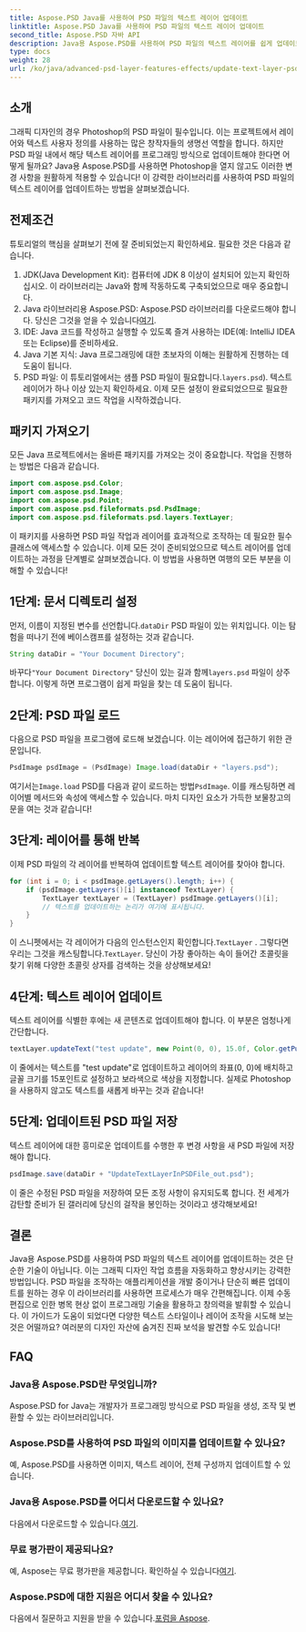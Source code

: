 ```yaml
---
title: Aspose.PSD Java를 사용하여 PSD 파일의 텍스트 레이어 업데이트
linktitle: Aspose.PSD Java를 사용하여 PSD 파일의 텍스트 레이어 업데이트
second_title: Aspose.PSD 자바 API
description: Java용 Aspose.PSD를 사용하여 PSD 파일의 텍스트 레이어를 쉽게 업데이트하는 방법을 알아보세요. 원활한 텍스트 편집을 위한 단계별 가이드를 따르세요.
type: docs
weight: 28
url: /ko/java/advanced-psd-layer-features-effects/update-text-layer-psd-files/
---
```

## 소개
그래픽 디자인의 경우 Photoshop의 PSD 파일이 필수입니다. 이는 프로젝트에서 레이어와 텍스트 사용자 정의를 사용하는 많은 창작자들의 생명선 역할을 합니다. 하지만 PSD 파일 내에서 해당 텍스트 레이어를 프로그래밍 방식으로 업데이트해야 한다면 어떻게 될까요? Java용 Aspose.PSD를 사용하면 Photoshop을 열지 않고도 이러한 변경 사항을 원활하게 적용할 수 있습니다! 이 강력한 라이브러리를 사용하여 PSD 파일의 텍스트 레이어를 업데이트하는 방법을 살펴보겠습니다.
## 전제조건
튜토리얼의 핵심을 살펴보기 전에 잘 준비되었는지 확인하세요. 필요한 것은 다음과 같습니다.
1. JDK(Java Development Kit): 컴퓨터에 JDK 8 이상이 설치되어 있는지 확인하십시오. 이 라이브러리는 Java와 함께 작동하도록 구축되었으므로 매우 중요합니다.
2. Java 라이브러리용 Aspose.PSD: Aspose.PSD 라이브러리를 다운로드해야 합니다. 당신은 그것을 얻을 수 있습니다[여기](https://releases.aspose.com/psd/java/). 
3. IDE: Java 코드를 작성하고 실행할 수 있도록 즐겨 사용하는 IDE(예: IntelliJ IDEA 또는 Eclipse)를 준비하세요.
4. Java 기본 지식: Java 프로그래밍에 대한 초보자의 이해는 원활하게 진행하는 데 도움이 됩니다.
5.  PSD 파일: 이 튜토리얼에서는 샘플 PSD 파일이 필요합니다.`layers.psd`). 텍스트 레이어가 하나 이상 있는지 확인하세요.
이제 모든 설정이 완료되었으므로 필요한 패키지를 가져오고 코드 작업을 시작하겠습니다.
## 패키지 가져오기
모든 Java 프로젝트에서는 올바른 패키지를 가져오는 것이 중요합니다. 작업을 진행하는 방법은 다음과 같습니다.
```java
import com.aspose.psd.Color;
import com.aspose.psd.Image;
import com.aspose.psd.Point;
import com.aspose.psd.fileformats.psd.PsdImage;
import com.aspose.psd.fileformats.psd.layers.TextLayer;
```
이 패키지를 사용하면 PSD 파일 작업과 레이어를 효과적으로 조작하는 데 필요한 필수 클래스에 액세스할 수 있습니다.
이제 모든 것이 준비되었으므로 텍스트 레이어를 업데이트하는 과정을 단계별로 살펴보겠습니다. 이 방법을 사용하면 여행의 모든 부분을 이해할 수 있습니다!
## 1단계: 문서 디렉토리 설정
먼저, 이름이 지정된 변수를 선언합니다.`dataDir` PSD 파일이 있는 위치입니다. 이는 탐험을 떠나기 전에 베이스캠프를 설정하는 것과 같습니다.
```java
String dataDir = "Your Document Directory";
```
 바꾸다`"Your Document Directory"` 당신이 있는 길과 함께`layers.psd` 파일이 상주합니다. 이렇게 하면 프로그램이 쉽게 파일을 찾는 데 도움이 됩니다.
## 2단계: PSD 파일 로드
다음으로 PSD 파일을 프로그램에 로드해 보겠습니다. 이는 레이어에 접근하기 위한 관문입니다.
```java
PsdImage psdImage = (PsdImage) Image.load(dataDir + "layers.psd");
```
 여기서는`Image.load` PSD를 다음과 같이 로드하는 방법`PsdImage`. 이를 캐스팅하면 레이어별 메서드와 속성에 액세스할 수 있습니다. 마치 디자인 요소가 가득한 보물창고의 문을 여는 것과 같습니다!
## 3단계: 레이어를 통해 반복
이제 PSD 파일의 각 레이어를 반복하여 업데이트할 텍스트 레이어를 찾아야 합니다. 
```java
for (int i = 0; i < psdImage.getLayers().length; i++) {
    if (psdImage.getLayers()[i] instanceof TextLayer) {
        TextLayer textLayer = (TextLayer) psdImage.getLayers()[i];
        // 텍스트를 업데이트하는 논리가 여기에 표시됩니다.
    }
}
```
 이 스니펫에서는 각 레이어가 다음의 인스턴스인지 확인합니다.`TextLayer` . 그렇다면 우리는 그것을 캐스팅합니다.`TextLayer`. 당신이 가장 좋아하는 속이 들어간 초콜릿을 찾기 위해 다양한 초콜릿 상자를 검색하는 것을 상상해보세요!
## 4단계: 텍스트 레이어 업데이트
텍스트 레이어를 식별한 후에는 새 콘텐츠로 업데이트해야 합니다. 이 부분은 엄청나게 간단합니다.
```java
textLayer.updateText("test update", new Point(0, 0), 15.0f, Color.getPurple());
```
이 줄에서는 텍스트를 "test update"로 업데이트하고 레이어의 좌표(0, 0)에 배치하고 글꼴 크기를 15포인트로 설정하고 보라색으로 색상을 지정합니다. 실제로 Photoshop을 사용하지 않고도 텍스트를 새롭게 바꾸는 것과 같습니다!
## 5단계: 업데이트된 PSD 파일 저장
텍스트 레이어에 대한 흥미로운 업데이트를 수행한 후 변경 사항을 새 PSD 파일에 저장해야 합니다. 
```java
psdImage.save(dataDir + "UpdateTextLayerInPSDFile_out.psd");
```
이 줄은 수정된 PSD 파일을 저장하여 모든 조정 사항이 유지되도록 합니다. 전 세계가 감탄할 준비가 된 갤러리에 당신의 걸작을 봉인하는 것이라고 생각해보세요!
## 결론
Java용 Aspose.PSD를 사용하여 PSD 파일의 텍스트 레이어를 업데이트하는 것은 단순한 기술이 아닙니다. 이는 그래픽 디자인 작업 흐름을 자동화하고 향상시키는 강력한 방법입니다. PSD 파일을 조작하는 애플리케이션을 개발 중이거나 단순히 빠른 업데이트를 원하는 경우 이 라이브러리를 사용하면 프로세스가 매우 간편해집니다. 이제 수동 편집으로 인한 병목 현상 없이 프로그래밍 기술을 활용하고 창의력을 발휘할 수 있습니다.
이 가이드가 도움이 되었다면 다양한 텍스트 스타일이나 레이어 조작을 시도해 보는 것은 어떨까요? 여러분의 디자인 자산에 숨겨진 진짜 보석을 발견할 수도 있습니다!
## FAQ
### Java용 Aspose.PSD란 무엇입니까?
Aspose.PSD for Java는 개발자가 프로그래밍 방식으로 PSD 파일을 생성, 조작 및 변환할 수 있는 라이브러리입니다.
### Aspose.PSD를 사용하여 PSD 파일의 이미지를 업데이트할 수 있나요?
예, Aspose.PSD를 사용하면 이미지, 텍스트 레이어, 전체 구성까지 업데이트할 수 있습니다.
### Java용 Aspose.PSD를 어디서 다운로드할 수 있나요?
 다음에서 다운로드할 수 있습니다.[여기](https://releases.aspose.com/psd/java/).
### 무료 평가판이 제공되나요?
 예, Aspose는 무료 평가판을 제공합니다. 확인하실 수 있습니다[여기](https://releases.aspose.com/).
### Aspose.PSD에 대한 지원은 어디서 찾을 수 있나요?
다음에서 질문하고 지원을 받을 수 있습니다.[포럼을 Aspose](https://forum.aspose.com/c/psd/34).
